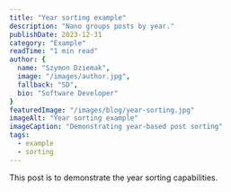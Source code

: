 ```yaml
---
title: "Year sorting example"
description: "Nano groups posts by year."
publishDate: 2023-12-31
category: "Example"
readTime: "1 min read"
author: {
  name: "Szymon Dziemak",
  image: "/images/author.jpg",
  fallback: "SD",
  bio: "Software Developer"
}
featuredImage: "/images/blog/year-sorting.jpg"
imageAlt: "Year sorting example"
imageCaption: "Demonstrating year-based post sorting"
tags:
  - example
  - sorting
---
```


This post is to demonstrate the year sorting capabilities.
